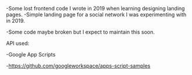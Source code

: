 -Some lost frontend code I wrote in 2019 when learning designing landing pages.
-Simple landing page for a social network I was experimenting with in 2019.





-Some code maybe broken but I expect to maintain this soon.


API used:


-Google App Scripts


-https://github.com/googleworkspace/apps-script-samples

